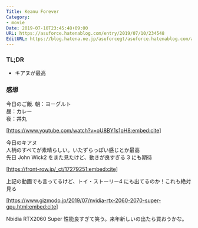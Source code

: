 ```yaml
---
Title: Keanu Forever
Category:
- movie
Date: 2019-07-10T23:45:48+09:00
URL: https://asuforce.hatenablog.com/entry/2019/07/10/234548
EditURL: https://blog.hatena.ne.jp/asuforcegt/asuforce.hatenablog.com/atom/entry/17680117127216445598
---
```


### TL;DR
- キアヌが最高
 
### 感想
今日のご飯. 
朝：ヨーグルト  
昼：カレー  
夜：丼丸

[https://www.youtube.com/watch?v=oU8BY1s1pH8:embed:cite]

今日のキアヌ  
人柄のすべてが素晴らしい。いたずらっぽい感じとか最高  
先日 John Wick2 をまた見たけど、動きが良すぎる 3 にも期待


[https://front-row.jp/_ct/17279251:embed:cite]



上記の動画でも言ってるけど、トイ・ストーリー4 にも出てるのか！これも絶対見る


[https://www.gizmodo.jp/2019/07/nvidia-rtx-2060-2070-super-gpu.html:embed:cite]



Nbidia RTX2060 Super 性能良すぎて笑う。来年新しいの出たら買おうかな。
